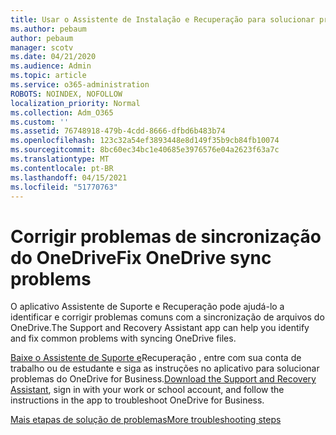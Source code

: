 ```yaml
---
title: Usar o Assistente de Instalação e Recuperação para solucionar problemas do OneDrive for Business
ms.author: pebaum
author: pebaum
manager: scotv
ms.date: 04/21/2020
ms.audience: Admin
ms.topic: article
ms.service: o365-administration
ROBOTS: NOINDEX, NOFOLLOW
localization_priority: Normal
ms.collection: Adm_O365
ms.custom: ''
ms.assetid: 76748918-479b-4cdd-8666-dfbd6b483b74
ms.openlocfilehash: 123c32a54ef3893448e8d149f35b9cb84fb10074
ms.sourcegitcommit: 8bc60ec34bc1e40685e3976576e04a2623f63a7c
ms.translationtype: MT
ms.contentlocale: pt-BR
ms.lasthandoff: 04/15/2021
ms.locfileid: "51770763"
---
```

# <a name="fix-onedrive-sync-problems"></a><span data-ttu-id="da457-102">Corrigir problemas de sincronização do OneDrive</span><span class="sxs-lookup"><span data-stu-id="da457-102">Fix OneDrive sync problems</span></span>

<span data-ttu-id="da457-103">O aplicativo Assistente de Suporte e Recuperação pode ajudá-lo a identificar e corrigir problemas comuns com a sincronização de arquivos do OneDrive.</span><span class="sxs-lookup"><span data-stu-id="da457-103">The Support and Recovery Assistant app can help you identify and fix common problems with syncing OneDrive files.</span></span> 
  
<span data-ttu-id="da457-104">[Baixe o Assistente de Suporte e](https://aka.ms/sara)Recuperação , entre com sua conta de trabalho ou de estudante e siga as instruções no aplicativo para solucionar problemas do OneDrive for Business.</span><span class="sxs-lookup"><span data-stu-id="da457-104">[Download the Support and Recovery Assistant](https://aka.ms/sara), sign in with your work or school account, and follow the instructions in the app to troubleshoot OneDrive for Business.</span></span> 
  
[<span data-ttu-id="da457-105">Mais etapas de solução de problemas</span><span class="sxs-lookup"><span data-stu-id="da457-105">More troubleshooting steps</span></span>](https://go.microsoft.com/fwlink/?linkid=872097)
  

